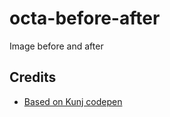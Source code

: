 # octa-before-after
 Image before and after

## Credits
- [Based on Kunj codepen](https://codepen.io/kunj4u/pen/LYYZbzR)
